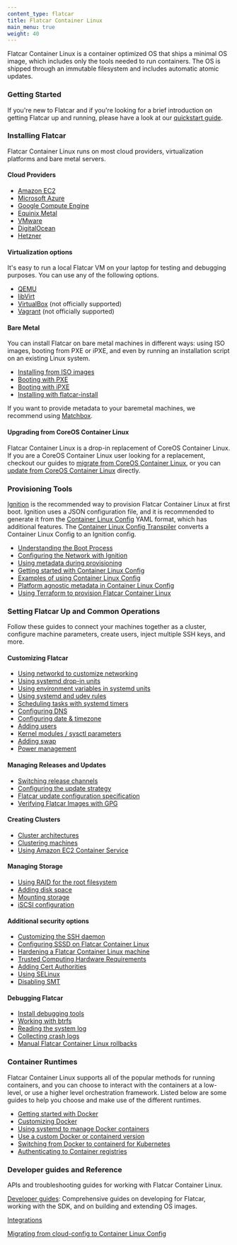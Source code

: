 ```yaml
---
content_type: flatcar
title: Flatcar Container Linux
main_menu: true
weight: 40
---
```


Flatcar Container Linux is a container optimized OS that ships a minimal OS
image, which includes only the tools needed to run containers. The OS is
shipped through an immutable filesystem and includes automatic atomic
updates.


### Getting Started

If you're new to Flatcar and if you're looking for a brief introduction on getting Flatcar up and running, please have a look at our [quickstart guide][quick-start].

### Installing Flatcar

Flatcar Container Linux runs on most cloud providers, virtualization
platforms and bare metal servers. 

#### Cloud Providers
 * [Amazon EC2][ec2]
 * [Microsoft Azure][azure]
 * [Google Compute Engine][gce]
 * [Equinix Metal][equinix-metal]
 * [VMware][vmware]
 * [DigitalOcean][digital-ocean]
 * [Hetzner][hetzner]

#### Virtualization options
It's easy to run a local Flatcar VM on your laptop for testing and debugging
purposes. You can use any of the following options.

 * [QEMU][qemu]
 * [libVirt][libvirt]
 * [VirtualBox][virtualbox] (not officially supported)
 * [Vagrant][vagrant] (not officially supported)

#### Bare Metal
You can install Flatcar on bare metal machines in different ways: using ISO
images, booting from PXE or iPXE, and even by running an installation
script on an existing Linux system.

 * [Installing from ISO images][boot-iso]
 * [Booting with PXE][pxe]
 * [Booting with iPXE][ipxe]
 * [Installing with flatcar-install][install-to-disk]

If you want to provide metadata to your baremetal machines, we recommend
using [Matchbox][matchbox].

#### Upgrading from CoreOS Container Linux

Flatcar Container Linux is a drop-in replacement of CoreOS Container Linux.
If you are a CoreOS Container Linux user looking for a replacement,
checkout our guides to [migrate from CoreOS Container
Linux][migrate-from-container-linux], or you can [update from CoreOS
Container Linux][update-from-container-linux] directly.

### Provisioning Tools

[Ignition][ignition-what] is the recommended way to provision Flatcar
Container Linux at first boot.  Ignition uses a JSON configuration file,
and it is recommended to generate it from the [Container Linux
Config][container-linux-config] YAML format, which has additional features.
The [Container Linux Config Transpiler][config-transpiler] converts a
Container Linux Config to an Ignition config.

 * [Understanding the Boot Process][ignition-boot]
 * [Configuring the Network with Ignition][ignition-network]
 * [Using metadata during provisioning][ignition-metadata]
 * [Getting started with Container Linux Config][config-intro]
 * [Examples of using Container Linux Config][config-examples]
 * [Platform agnostic metadata in Container Linux Config][config-dynamic-data]
 * [Using Terraform to provision Flatcar Container Linux][terraform]

### Setting Flatcar Up and Common Operations

Follow these guides to connect your machines together as a cluster,
configure machine parameters, create users, inject multiple SSH keys, and
more.

#### Customizing Flatcar
 * [Using networkd to customize networking][networkd-customize]
 * [Using systemd drop-in units][systemd-drop-in]
 * [Using environment variables in systemd units][environment-variables-systemd]
 * [Using systemd and udev rules][udev-rules]
 * [Scheduling tasks with systemd timers][tasks-with-systemd]
 * [Configuring DNS][dns]
 * [Configuring date & timezone][date-timezone]
 * [Adding users][users]
 * [Kernel modules / sysctl parameters][parameters]
 * [Adding swap][swap]
 * [Power management][power-management]

#### Managing Releases and Updates
 * [Switching release channels][release-channels]
 * [Configuring the update strategy][update-strategies]
 * [Flatcar update configuration specification][update-conf]
 * [Verifying Flatcar Images with GPG][verify-container-linux]

#### Creating Clusters
 * [Cluster architectures][cluster-architectures]
 * [Clustering machines][clustering-machines]
 * [Using Amazon EC2 Container Service][ec2-container-service]

#### Managing Storage
 * [Using RAID for the root filesystem][filesystem-placement]
 * [Adding disk space][disk-space]
 * [Mounting storage][mounting-storage]
 * [iSCSI configuration][iscsi]

#### Additional security options
 * [Customizing the SSH daemon][ssh-daemon]
 * [Configuring SSSD on Flatcar Container Linux][sssd-container-linux]
 * [Hardening a Flatcar Container Linux machine][hardening-container-linux]
 * [Trusted Computing Hardware Requirements][hardware-requirements]
 * [Adding Cert Authorities][cert-authorities]
 * [Using SELinux][selinux]
 * [Disabling SMT][disabling-smt]

#### Debugging Flatcar
 * [Install debugging tools][debugging-tools]
 * [Working with btrfs][btrfs]
 * [Reading the system log][system-log]
 * [Collecting crash logs][crash-log]
 * [Manual Flatcar Container Linux rollbacks][container-linux-rollbacks]

### Container Runtimes
Flatcar Container Linux supports all of the popular methods for running
containers, and you can choose to interact with the containers at a
low-level, or use a higher level orchestration framework. Listed below are
some guides to help you choose and make use of the different runtimes.

 * [Getting started with Docker][docker]
 * [Customizing Docker][customizing-docker]
 * [Using systemd to manage Docker containers][manage-docker-containers]
 * [Use a custom Docker or containerd version][use-a-custom-docker-or-containerd-version]
 * [Switching from Docker to containerd for Kubernetes][containerd-for-kubernetes]
 * [Authenticating to Container registries][registry-authentication]

### Developer guides and Reference
APIs and troubleshooting guides for working with Flatcar Container Linux.

[Developer guides][developer-guides]: Comprehensive guides on developing for Flatcar, working with the SDK, and on building and extending OS images.

[Integrations][integrations]

[Migrating from cloud-config to Container Linux Config][migrating-from-cloud-config]

[quick-start]: installing
[ignition-what]: provisioning/ignition/
[ignition-boot]: provisioning/ignition/boot-process
[ignition-network]: provisioning/ignition/network-configuration
[ignition-metadata]: provisioning/ignition/metadata
[container-linux-config]: provisioning/cl-config/
[config-transpiler]: provisioning/config-transpiler/
[config-intro]: provisioning/config-transpiler/getting-started
[config-dynamic-data]: provisioning/config-transpiler/dynamic-data
[config-examples]: provisioning/cl-config/examples
[matchbox]: https://matchbox.psdn.io/
[ipxe]: installing/bare-metal/booting-with-ipxe
[pxe]: installing/bare-metal/booting-with-pxe
[install-to-disk]: installing/bare-metal/installing-to-disk
[boot-iso]: installing/bare-metal/booting-with-iso
[filesystem-placement]: setup/storage/raid
[migrate-from-container-linux]: migrating-from-coreos/
[update-from-container-linux]: migrating-from-coreos/update-from-container-linux
[ec2]: installing/cloud/aws-ec2
[digital-ocean]: installing/cloud/digitalocean
[gce]: installing/cloud/gcp
[azure]: installing/cloud/azure
[qemu]: installing/vms/qemu
[equinix-metal]: installing/cloud/equinix-metal
[libvirt]: installing/vms/libvirt
[virtualbox]: installing/vms/virtualbox
[vagrant]: installing/vms/vagrant
[vmware]: installing/cloud/vmware
[cluster-architectures]: setup/clusters/architectures
[update-strategies]: setup/releases/update-strategies
[clustering-machines]: setup/clusters/discovery
[verify-container-linux]: setup/releases/verify-images
[networkd-customize]: setup/customization/network-config-with-networkd
[systemd-drop-in]: setup/systemd/drop-in-units
[environment-variables-systemd]: setup/systemd/environment-variables
[dns]: setup/customization/configuring-dns
[date-timezone]: setup/customization/configuring-date-and-timezone
[users]: setup/customization/adding-users
[parameters]: setup/customization/other-settings
[disk-space]: setup/storage/adding-disk-space
[mounting-storage]: setup/storage/mounting-storage
[power-management]: setup/customization/power-management
[registry-authentication]: container-runtimes/registry-authentication
[iscsi]: setup/storage/iscsi
[swap]: setup/storage/adding-swap
[ec2-container-service]: setup/clusters/booting-on-ecs/
[manage-docker-containers]: setup/systemd/getting-started
[udev-rules]: setup/systemd/udev-rules
[update-conf]: setup/releases/update-conf
[release-channels]: setup/releases/switching-channels
[tasks-with-systemd]: setup/systemd/timers
[ssh-daemon]: setup/security/customizing-sshd
[sssd-container-linux]: setup/security/sssd
[hardening-container-linux]: setup/security/hardening-guide
[hardware-requirements]: setup/security/trusted-computing-hardware-requirements
[cert-authorities]: setup/security/adding-certificate-authorities
[selinux]: setup/security/selinux
[disabling-smt]: setup/security/disabling-smt
[debugging-tools]: setup/debug/install-debugging-tools
[btrfs]: setup/debug/btrfs-troubleshooting
[system-log]: setup/debug/reading-the-system-log
[crash-log]: setup/debug/collecting-crash-logs
[container-linux-rollbacks]: setup/debug/manual-rollbacks
[docker]: container-runtimes/getting-started-with-docker
[customizing-docker]: container-runtimes/customizing-docker
[use-a-custom-docker-or-containerd-version]: container-runtimes/use-a-custom-docker-or-containerd-version
[developer-guides]: reference/developer-guides/
[integrations]: reference/integrations/
[migrating-from-cloud-config]: provisioning/cl-config/from-cloud-config
[containerd-for-kubernetes]: container-runtimes/switching-from-docker-to-containerd-for-kubernetes
[terraform]: provisioning/terraform/
[hetzner]: installing/cloud/hetzner
